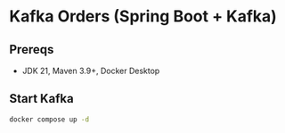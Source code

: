 # Kafka Orders (Spring Boot + Kafka)

## Prereqs
- JDK 21, Maven 3.9+, Docker Desktop

## Start Kafka
```bash
docker compose up -d
